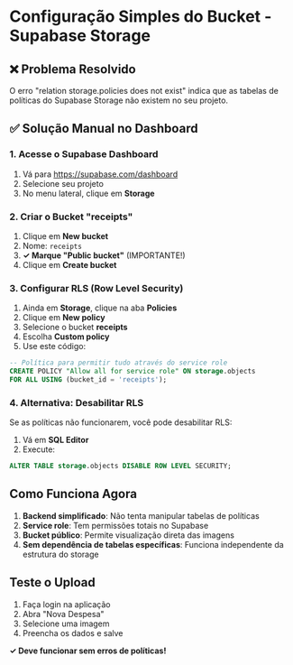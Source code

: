 
# Configuração Simples do Bucket - Supabase Storage

## ❌ Problema Resolvido
O erro "relation storage.policies does not exist" indica que as tabelas de políticas do Supabase Storage não existem no seu projeto.

## ✅ Solução Manual no Dashboard

### 1. Acesse o Supabase Dashboard
1. Vá para https://supabase.com/dashboard
2. Selecione seu projeto
3. No menu lateral, clique em **Storage**

### 2. Criar o Bucket "receipts"
1. Clique em **New bucket**
2. Nome: `receipts`
3. **✓ Marque "Public bucket"** (IMPORTANTE!)
4. Clique em **Create bucket**

### 3. Configurar RLS (Row Level Security)
1. Ainda em **Storage**, clique na aba **Policies**
2. Clique em **New policy**
3. Selecione o bucket **receipts**
4. Escolha **Custom policy**
5. Use este código:

```sql
-- Política para permitir tudo através do service role
CREATE POLICY "Allow all for service role" ON storage.objects
FOR ALL USING (bucket_id = 'receipts');
```

### 4. Alternativa: Desabilitar RLS
Se as políticas não funcionarem, você pode desabilitar RLS:

1. Vá em **SQL Editor**
2. Execute:

```sql
ALTER TABLE storage.objects DISABLE ROW LEVEL SECURITY;
```

## Como Funciona Agora

1. **Backend simplificado**: Não tenta manipular tabelas de políticas
2. **Service role**: Tem permissões totais no Supabase
3. **Bucket público**: Permite visualização direta das imagens
4. **Sem dependência de tabelas específicas**: Funciona independente da estrutura do storage

## Teste o Upload

1. Faça login na aplicação
2. Abra "Nova Despesa"
3. Selecione uma imagem
4. Preencha os dados e salve

**✓ Deve funcionar sem erros de políticas!**
